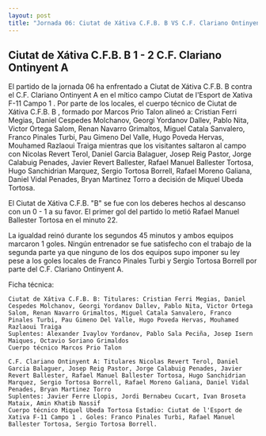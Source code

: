 ```yaml
--- 
layout: post 
title: "Jornada 06: Ciutat de Xátiva C.F.B. B VS C.F. Clariano Ontinyent A"
---
```


## Ciutat de Xátiva C.F.B. B 1 - 2 C.F. Clariano Ontinyent A

El partido de la jornada 06 ha enfrentado a Ciutat de Xátiva C.F.B. B contra el C.F. Clariano Ontinyent A en el mítico campo Ciutat de l'Esport de Xativa F-11 Campo 1 . Por parte de los locales, el cuerpo técnico de Ciutat de Xátiva C.F.B. B , formado por Marcos Prio Talon alineó a: Cristian Ferri Megias, Daniel Cespedes Molchanov, Georgi Yordanov Dallev, Pablo Nita, Victor Ortega Salom, Renan Navarro Grimaltos, Miguel Catala Sanvalero, Franco Pinales Turbi, Pau Gimeno Del Valle, Hugo Poveda Hervas, Mouhamed Razlaoui Traiga mientras que los visitantes saltaron al campo con Nicolas Revert Terol, Daniel Garcia Balaguer, Josep Reig Pastor, Jorge Calabuig Penades, Javier Revert Ballester, Rafael Manuel Ballester Tortosa, Hugo Sanchidrian Marquez, Sergio Tortosa Borrell, Rafael Moreno Galiana, Daniel Vidal Penades, Bryan Martinez Torro a decisión de Miquel Ubeda Tortosa. 

El Ciutat de Xátiva C.F.B. "B" se fue con los deberes hechos al descanso con un 0 - 1 a su favor. El primer gol del partido lo metió Rafael Manuel Ballester Tortosa en el minuto 22. 

La igualdad reinó durante los segundos 45 minutos y ambos equipos marcaron 1 goles.  Ningún entrenador se fue satisfecho con el trabajo de la segunda parte ya que ninguno de los dos equipos supo imponer su ley pese a los goles locales de Franco Pinales Turbi  y Sergio Tortosa Borrell por parte del C.F. Clariano Ontinyent A. 

Ficha técnica: 
    
    Ciutat de Xátiva C.F.B. B: Titulares: Cristian Ferri Megias, Daniel Cespedes Molchanov, Georgi Yordanov Dallev, Pablo Nita, Victor Ortega Salom, Renan Navarro Grimaltos, Miguel Catala Sanvalero, Franco Pinales Turbi, Pau Gimeno Del Valle, Hugo Poveda Hervas, Mouhamed Razlaoui Traiga 
    Suplentes: Alexander Ivaylov Yordanov, Pablo Sala Peciña, Josep Isern Maiques, Octavio Soriano Grimaldos 
    Cuerpo técnico Marcos Prio Talon 
    
    C.F. Clariano Ontinyent A: Titulares Nicolas Revert Terol, Daniel Garcia Balaguer, Josep Reig Pastor, Jorge Calabuig Penades, Javier Revert Ballester, Rafael Manuel Ballester Tortosa, Hugo Sanchidrian Marquez, Sergio Tortosa Borrell, Rafael Moreno Galiana, Daniel Vidal Penades, Bryan Martinez Torro
    Suplentes: Javier Ferre Llopis, Jordi Bernabeu Cucart, Ivan Broseta Mataix, Amin Khatib Nassif 
    Cuerpo técnico Miquel Ubeda Tortosa Estadio: Ciutat de l'Esport de Xativa F-11 Campo 1 . Goles: Franco Pinales Turbi, Rafael Manuel Ballester Tortosa, Sergio Tortosa Borrell.  